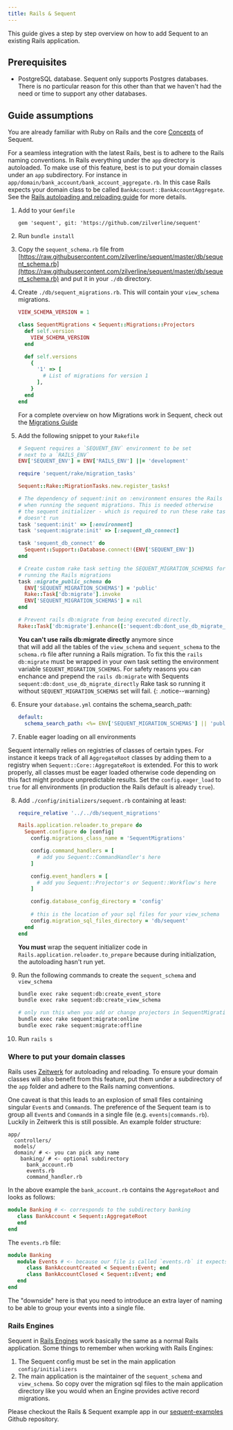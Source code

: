 ```yaml
---
title: Rails & Sequent
---
```


This guide gives a step by step overview on how to add Sequent to an existing Rails application.

## Prerequisites

- PostgreSQL database. Sequent only supports Postgres databases. There is no particular reason for this other than that we haven't had the need or time
to support any other databases.

## Guide assumptions

You are already familiar with Ruby on Rails and the core [Concepts](concepts.html) of Sequent.

For a seamless integration with the latest Rails, best is to adhere to the Rails naming conventions. In Rails everything under the `app` directory is autoloaded.
To make use of this feature, best is to put your domain classes under an `app` subdirectory. For instance in `app/domain/bank_account/bank_account_aggregate.rb`.
In this case Rails expects your domain class to be called `BankAccount::BankAccountAggregate`.
See the [Rails autoloading and reloading guide](https://guides.rubyonrails.org/autoloading_and_reloading_constants.html) for more details.

1. Add to your `Gemfile`

   ```
   gem 'sequent', git: 'https://github.com/zilverline/sequent'
   ```

2. Run `bundle install`

3. Copy the `sequent_schema.rb` file from [https://raw.githubusercontent.com/zilverline/sequent/master/db/sequent_schema.rb](https://raw.githubusercontent.com/zilverline/sequent/master/db/sequent_schema.rb) and put it in your `./db` directory.

4. Create `./db/sequent_migrations.rb`. This will contain your `view_schema` migrations. 
    
    ```ruby
    VIEW_SCHEMA_VERSION = 1
    
    class SequentMigrations < Sequent::Migrations::Projectors
      def self.version
        VIEW_SCHEMA_VERSION
      end
    
      def self.versions
        {
          '1' => [
            # List of migrations for version 1
          ],
        }
      end
    end
    
    ```

    For a complete overview on how Migrations work in Sequent, check out the [Migrations Guide](/docs/concepts/migrations.html)
   
  
5. Add the following snippet to your `Rakefile`

    ```ruby
    # Sequent requires a `SEQUENT_ENV` environment to be set
    # next to a `RAILS_ENV` 
    ENV['SEQUENT_ENV'] = ENV['RAILS_ENV'] ||= 'development'
    
    require 'sequent/rake/migration_tasks'
    
    Sequent::Rake::MigrationTasks.new.register_tasks!
    
    # The dependency of sequent:init on :environment ensures the Rails app is loaded
    # when running the sequent migrations. This is needed otherwise
    # the sequent initializer - which is required to run these rake tasks -
    # doesn't run
    task 'sequent:init' => [:environment]
    task 'sequent:migrate:init' => [:sequent_db_connect]
    
    task 'sequent_db_connect' do
      Sequent::Support::Database.connect!(ENV['SEQUENT_ENV'])
    end
   
    # Create custom rake task setting the SEQUENT_MIGRATION_SCHEMAS for
    # running the Rails migrations 
    task :migrate_public_schema do
      ENV['SEQUENT_MIGRATION_SCHEMAS'] = 'public'
      Rake::Task['db:migrate'].invoke
      ENV['SEQUENT_MIGRATION_SCHEMAS'] = nil
    end

    # Prevent rails db:migrate from being executed directly.
    Rake::Task['db:migrate'].enhance([:'sequent:db:dont_use_db_migrate_directly'])
    ```


    **You can't use rails db:migrate directly** anymore since  
    that will add all the tables of the `view_schema` and `sequent_schema`
    to the `schema.rb` file after running a Rails migration. To fix this
    the `rails db:migrate` must be wrapped in your own task setting the
    environment variable `SEQUENT_MIGRATION_SCHEMAS`.
    For safety reasons you can enchance and prepend the `rails db:migrate`
    with Sequents `sequent:db:dont_use_db_migrate_directly` Rake task
    so running it without `SEQUENT_MIGRATION_SCHEMAS` set will fail.
    {: .notice--warning}

6. Ensure your `database.yml` contains the schema_search_path: 

    ```yaml
    default:
      schema_search_path: <%= ENV['SEQUENT_MIGRATION_SCHEMAS'] || 'public, sequent_schema, view_schema' %>
    ```

7. Enable eager loading on all environments

Sequent internally relies on registries of classes of certain types. For instance it keeps track of all
`AggregateRoot` classes by adding them to a registry when `Sequent::Core::AggregateRoot` is extended.
For this to work properly, all classes must be eager loaded otherwise code depending on this fact might
produce unpredictable results. Set the `config.eager_load` to `true` for all environments 
(in production the Rails default is already `true`).

8. Add `./config/initializers/sequent.rb` containing at least:

    ```ruby
    require_relative '../../db/sequent_migrations'
   
    Rails.application.reloader.to_prepare do
      Sequent.configure do |config|
        config.migrations_class_name = 'SequentMigrations'
    
        config.command_handlers = [
          # add you Sequent::CommandHandler's here
        ]
    
        config.event_handlers = [
          # add you Sequent::Projector's or Sequent::Workflow's here
        ]

        config.database_config_directory = 'config'
      
        # this is the location of your sql files for your view_schema
        config.migration_sql_files_directory = 'db/sequent'
      end
    end
    ```

    **You must** wrap the sequent initializer code in `Rails.application.reloader.to_prepare` because during
    initialization, the autoloading hasn't run yet.

9. Run the following commands to create the `sequent_schema` and `view_schema`  

    ```bash
    bundle exec rake sequent:db:create_event_store
    bundle exec rake sequent:db:create_view_schema
    
    # only run this when you add or change projectors in SequentMigrations
    bundle exec rake sequent:migrate:online
    bundle exec rake sequent:migrate:offline    
    ```

10. Run `rails s`


### Where to put your domain classes

Rails uses [Zeitwerk](https://github.com/fxn/zeitwerk) for autoloading and reloading. To ensure your domain classes will also benefit from
this feature, put them under a subdirectory of the `app` folder and adhere to the Rails naming conventions.

One caveat is that this leads to an explosion of small files containing singular `Event`s and `Command`s.
The preference of the Sequent team is to group all `Event`s and `Command`s in a single file (e.g. `events|commands.rb`).
Luckily in Zeitwerk this is still possible. An example folder structure:

```
app/
  controllers/
  models/
  domain/ # <- you can pick any name
    banking/ # <- optional subdirectory
      bank_account.rb
      events.rb
      command_handler.rb
```

In the above example the `bank_account.rb` contains the `AggregateRoot` and looks as follows:

```ruby
module Banking # <- corresponds to the subdirectory banking
   class BankAccount < Sequent::AggregateRoot
   end
end
```

The `events.rb` file:

```ruby
module Banking
   module Events # <- because our file is called `events.rb` it expects a module Events to exist.
      class BankAccountCreated < Sequent::Event; end
      class BankAccountClosed < Sequent::Event; end
   end
end
```

The "downside" here is that you need to introduce an extra layer of naming to be able to group your events into a single file. 

### Rails Engines

Sequent in [Rails Engines](https://guides.rubyonrails.org/engines.html) work basically the same as a normal Rails application.
Some things to remember when working with Rails Engines:

1. The Sequent config must be set in the main application `config/initializers`
2. The main application is the maintainer of the `sequent_schema` and `view_schema`. 
   So copy over the migration sql files to the main application directory like you would when an Engine provides active record migrations.

Please checkout the Rails & Sequent example app in our [sequent-examples](https://github.com/zilverline/sequent-examples) Github repository.

